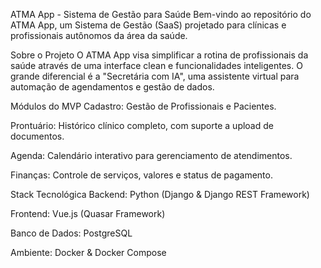 ATMA App - Sistema de Gestão para Saúde
Bem-vindo ao repositório do ATMA App, um Sistema de Gestão (SaaS) projetado para clínicas e profissionais autônomos da área da saúde.

Sobre o Projeto
O ATMA App visa simplificar a rotina de profissionais da saúde através de uma interface clean e funcionalidades inteligentes. O grande diferencial é a "Secretária com IA", uma assistente virtual para automação de agendamentos e gestão de dados.

Módulos do MVP
Cadastro: Gestão de Profissionais e Pacientes.

Prontuário: Histórico clínico completo, com suporte a upload de documentos.

Agenda: Calendário interativo para gerenciamento de atendimentos.

Finanças: Controle de serviços, valores e status de pagamento.

Stack Tecnológica
Backend: Python (Django & Django REST Framework)

Frontend: Vue.js (Quasar Framework)

Banco de Dados: PostgreSQL

Ambiente: Docker & Docker Compose
